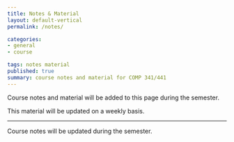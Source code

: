 ```yaml
---
title: Notes & Material
layout: default-vertical
permalink: /notes/

categories:
- general
- course

tags: notes material
published: true
summary: course notes and material for COMP 341/441
---
```


Course notes and material will be added to this page during the semester.

This material will be updated on a weekly basis.

***

Course notes will be updated during the semester.

<!-- 
##### Week 15 - 24th April 2019
  * extra - final report
    * [final report outline](/assets/docs/extras/comp441-final-report-outline-2019.pdf)

##### Week 14 - 17th April 2019
  * [course](/assets/docs/comp441-week14.pdf)
  * extras - Final Report Outline
    * [final report outline](/assets/docs/extras/comp441-final-report-outline-2019.pdf)

##### Week 13 - 10th April 2019
  * [course](/assets/docs/comp441-week13.pdf)

##### Week 12 - 3rd April 2019
  * [course](/assets/docs/comp441-week12.pdf)

##### Week 11 - 27th March 2019
  * [course](/assets/docs/comp441-week11.pdf)

##### Week 10 - 20th March 2019
  *  N/A - Presentations

##### Week 9 - 13th March 2019
  * [course](/assets/docs/comp441-week9.pdf)

##### Week 8 - 6th March 2019

  * N/A - Spring Break

##### Week 7 - 27th February 2019
  * [course](/assets/docs/comp441-week7.pdf)

##### Week 6 - 20th February 2019
  * [course](/assets/docs/comp441-week6.pdf)

##### Week 5 - 13th February 2019
  * N/A - Presentations

##### Week 4 - 6th February 2019
  * [course](/assets/docs/comp441-week4.pdf)
  * extra
    * [design mockups and prototypes](/assets/docs/extras/design-mockups-hci.pdf)

##### Week 3 - 30th January 2019
  * N/A

##### Week 2 - 23rd January 2019
  * [course](/assets/docs/comp441-week2.pdf)

##### Week 1 - 16th January 2019
  * [course](/assets/docs/comp441-week1.pdf)
  * extras
    * [Microsoft's Metro Design](/assets/docs/extras/Windows_Metro.PDF) -->